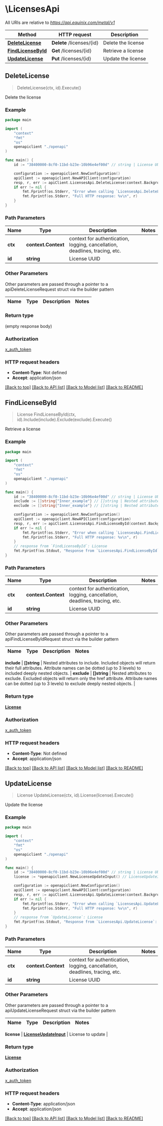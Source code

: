 # \LicensesApi

All URIs are relative to *https://api.equinix.com/metal/v1*

Method | HTTP request | Description
------------- | ------------- | -------------
[**DeleteLicense**](LicensesApi.md#DeleteLicense) | **Delete** /licenses/{id} | Delete the license
[**FindLicenseById**](LicensesApi.md#FindLicenseById) | **Get** /licenses/{id} | Retrieve a license
[**UpdateLicense**](LicensesApi.md#UpdateLicense) | **Put** /licenses/{id} | Update the license



## DeleteLicense

> DeleteLicense(ctx, id).Execute()

Delete the license



### Example

```go
package main

import (
    "context"
    "fmt"
    "os"
    openapiclient "./openapi"
)

func main() {
    id := "38400000-8cf0-11bd-b23e-10b96e4ef00d" // string | License UUID

    configuration := openapiclient.NewConfiguration()
    apiClient := openapiclient.NewAPIClient(configuration)
    resp, r, err := apiClient.LicensesApi.DeleteLicense(context.Background(), id).Execute()
    if err != nil {
        fmt.Fprintf(os.Stderr, "Error when calling `LicensesApi.DeleteLicense``: %v\n", err)
        fmt.Fprintf(os.Stderr, "Full HTTP response: %v\n", r)
    }
}
```

### Path Parameters


Name | Type | Description  | Notes
------------- | ------------- | ------------- | -------------
**ctx** | **context.Context** | context for authentication, logging, cancellation, deadlines, tracing, etc.
**id** | **string** | License UUID | 

### Other Parameters

Other parameters are passed through a pointer to a apiDeleteLicenseRequest struct via the builder pattern


Name | Type | Description  | Notes
------------- | ------------- | ------------- | -------------


### Return type

 (empty response body)

### Authorization

[x_auth_token](../README.md#x_auth_token)

### HTTP request headers

- **Content-Type**: Not defined
- **Accept**: application/json

[[Back to top]](#) [[Back to API list]](../README.md#documentation-for-api-endpoints)
[[Back to Model list]](../README.md#documentation-for-models)
[[Back to README]](../README.md)


## FindLicenseById

> License FindLicenseById(ctx, id).Include(include).Exclude(exclude).Execute()

Retrieve a license



### Example

```go
package main

import (
    "context"
    "fmt"
    "os"
    openapiclient "./openapi"
)

func main() {
    id := "38400000-8cf0-11bd-b23e-10b96e4ef00d" // string | License UUID
    include := []string{"Inner_example"} // []string | Nested attributes to include. Included objects will return their full attributes. Attribute names can be dotted (up to 3 levels) to included deeply nested objects. (optional)
    exclude := []string{"Inner_example"} // []string | Nested attributes to exclude. Excluded objects will return only the href attribute. Attribute names can be dotted (up to 3 levels) to exclude deeply nested objects. (optional)

    configuration := openapiclient.NewConfiguration()
    apiClient := openapiclient.NewAPIClient(configuration)
    resp, r, err := apiClient.LicensesApi.FindLicenseById(context.Background(), id).Include(include).Exclude(exclude).Execute()
    if err != nil {
        fmt.Fprintf(os.Stderr, "Error when calling `LicensesApi.FindLicenseById``: %v\n", err)
        fmt.Fprintf(os.Stderr, "Full HTTP response: %v\n", r)
    }
    // response from `FindLicenseById`: License
    fmt.Fprintf(os.Stdout, "Response from `LicensesApi.FindLicenseById`: %v\n", resp)
}
```

### Path Parameters


Name | Type | Description  | Notes
------------- | ------------- | ------------- | -------------
**ctx** | **context.Context** | context for authentication, logging, cancellation, deadlines, tracing, etc.
**id** | **string** | License UUID | 

### Other Parameters

Other parameters are passed through a pointer to a apiFindLicenseByIdRequest struct via the builder pattern


Name | Type | Description  | Notes
------------- | ------------- | ------------- | -------------

 **include** | **[]string** | Nested attributes to include. Included objects will return their full attributes. Attribute names can be dotted (up to 3 levels) to included deeply nested objects. | 
 **exclude** | **[]string** | Nested attributes to exclude. Excluded objects will return only the href attribute. Attribute names can be dotted (up to 3 levels) to exclude deeply nested objects. | 

### Return type

[**License**](License.md)

### Authorization

[x_auth_token](../README.md#x_auth_token)

### HTTP request headers

- **Content-Type**: Not defined
- **Accept**: application/json

[[Back to top]](#) [[Back to API list]](../README.md#documentation-for-api-endpoints)
[[Back to Model list]](../README.md#documentation-for-models)
[[Back to README]](../README.md)


## UpdateLicense

> License UpdateLicense(ctx, id).License(license).Execute()

Update the license



### Example

```go
package main

import (
    "context"
    "fmt"
    "os"
    openapiclient "./openapi"
)

func main() {
    id := "38400000-8cf0-11bd-b23e-10b96e4ef00d" // string | License UUID
    license := *openapiclient.NewLicenseUpdateInput() // LicenseUpdateInput | License to update

    configuration := openapiclient.NewConfiguration()
    apiClient := openapiclient.NewAPIClient(configuration)
    resp, r, err := apiClient.LicensesApi.UpdateLicense(context.Background(), id).License(license).Execute()
    if err != nil {
        fmt.Fprintf(os.Stderr, "Error when calling `LicensesApi.UpdateLicense``: %v\n", err)
        fmt.Fprintf(os.Stderr, "Full HTTP response: %v\n", r)
    }
    // response from `UpdateLicense`: License
    fmt.Fprintf(os.Stdout, "Response from `LicensesApi.UpdateLicense`: %v\n", resp)
}
```

### Path Parameters


Name | Type | Description  | Notes
------------- | ------------- | ------------- | -------------
**ctx** | **context.Context** | context for authentication, logging, cancellation, deadlines, tracing, etc.
**id** | **string** | License UUID | 

### Other Parameters

Other parameters are passed through a pointer to a apiUpdateLicenseRequest struct via the builder pattern


Name | Type | Description  | Notes
------------- | ------------- | ------------- | -------------

 **license** | [**LicenseUpdateInput**](LicenseUpdateInput.md) | License to update | 

### Return type

[**License**](License.md)

### Authorization

[x_auth_token](../README.md#x_auth_token)

### HTTP request headers

- **Content-Type**: application/json
- **Accept**: application/json

[[Back to top]](#) [[Back to API list]](../README.md#documentation-for-api-endpoints)
[[Back to Model list]](../README.md#documentation-for-models)
[[Back to README]](../README.md)

